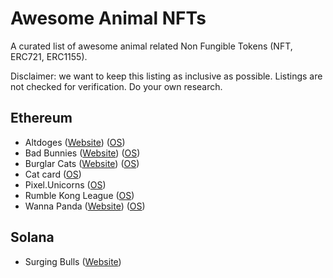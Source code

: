 # Awesome Animal NFTs

A curated list of awesome animal related Non Fungible Tokens (NFT, ERC721, ERC1155).

Disclaimer: we want to keep this listing as inclusive as possible. Listings are not checked for verification. Do your own research.

## Ethereum

* Altdoges ([Website](https://www.altdoges.com/)) ([OS](https://opensea.io/collection/altdoges))
* Bad Bunnies ([Website](https://badbunniesnft.com/)) ([OS](https://opensea.io/collection/bad-bunnies-nft))
* Burglar Cats ([Website](https://burglarcats.com/)) ([OS](https://opensea.io/collection/burglarcatsnft))
* Cat card ([OS](https://opensea.io/collection/cat-card))
* Pixel.Unicorns ([OS](https://opensea.io/collection/pixel-unicorns-))
* Rumble Kong League ([OS](https://opensea.io/collection/rumble-kong-league))
* Wanna Panda ([Website](https://wannapanda.com/)) ([OS](https://opensea.io/collection/wannapandaofficial))

## Solana

* Surging Bulls ([Website](https://www.surgingbulls.com/))
